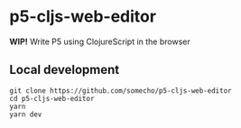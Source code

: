 # p5-cljs-web-editor
**WIP!** Write P5 using ClojureScript in the browser

## Local development
```
git clone https://github.com/somecho/p5-cljs-web-editor
cd p5-cljs-web-editor
yarn 
yarn dev
```

